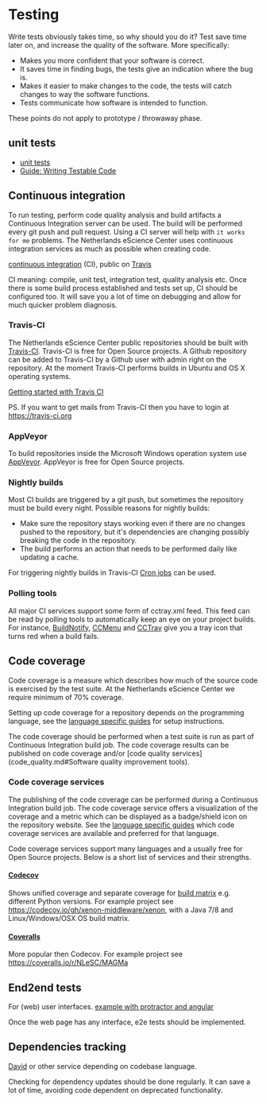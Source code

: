# Testing


Write tests obviously takes time, so why should you do it? Test save time later on, and increase the quality of the software. More specifically: 
* Makes you more confident that your software is correct.
* It saves time in finding bugs, the tests give an indication where the bug is.
* Makes it easier to make changes to the code, the tests will catch changes to way the software functions.
* Tests communicate how software is intended to function.



These points do not apply to prototype / throwaway phase.

## unit tests

* [unit tests](https://en.wikipedia.org/wiki/Unit_testing)
* [Guide: Writing Testable Code](http://misko.hevery.com/code-reviewers-guide/)

## Continuous integration

To run testing, perform code quality analysis and build artifacts a Continuous Integration server can be used. The build will be performed every git push and pull request. Using a CI server will help with `it works for me` problems.
The Netherlands eScience Center uses continuous integration services as much as possible when creating code.

[continuous integration](https://en.wikipedia.org/wiki/Continuous_integration) (CI), public on [Travis](https://travis-ci.org/)

CI meaning: compile, unit test, integration test, quality analysis etc.
Once there is some build process established and tests set up, CI should be configured too.
It will save you a lot of time on debugging and allow for much quicker problem diagnosis.

### Travis-CI

The Netherlands eScience Center public repositories should be built with [Travis-CI](https://travis-ci.org).
Travis-CI is free for Open Source projects.
A Github repository can be added to Travis-CI by a Github user with admin right on the repository.
At the moment Travis-CI performs builds in Ubuntu and OS X operating systems.

[Getting started with Travis CI](http://docs.travis-ci.com/user/getting-started/)

PS. If you want to get mails from Travis-CI then you have to login at https://travis-ci.org

### AppVeyor

To build repositories inside the Microsoft Windows operation system use [AppVeyor](https://www.appveyor.com/).
AppVeyor is free for Open Source projects.

### Nightly builds

Most CI builds are triggered by a git push, but sometimes the repository must be build every night.
Possible reasons for nightly builds:

* Make sure the repository stays working even if there are no changes pushed to the repository, but it's dependencies are changing possibly breaking the code in the repository.
* The build performs an action that needs to be performed daily like updating a cache.

For triggering nightly builds in Travis-CI [Cron jobs](https://docs.travis-ci.com/user/cron-jobs/) can be used.

### Polling tools

All major CI services support some form of cctray.xml feed. This feed can be read by polling tools to automatically keep an eye on your project builds. For instance, [BuildNotify](https://bitbucket.org/Anay/buildnotify/wiki/Home), [CCMenu](http://ccmenu.org/) and [CCTray](http://cruisecontrolnet.org/projects/ccnet/wiki/CCTray_Download_Plugin) give you a tray icon that turns red when a build fails.

## Code coverage

Code coverage is a measure which describes how much of the source code is exercised by the test suite.
At the Netherlands eScience Center we require minimum of 70% coverage.

Setting up code coverage for a repository depends on the programming language, see the [language specific guides](language_guides/languages_overview.md) for setup instructions.

The code coverage should be performed when a test suite is run as part of Continuous Integration build job.
The code coverage results can be published on code coverage and/or [code quality services](code_quality.md#Software quality improvement tools).

### Code coverage services

The publishing of the code coverage can be performed during a Continuous Integration build job.
The code coverage service offers a visualization of the coverage and a metric which can be displayed as a badge/shield icon on the repository website.
See the [language specific guides](language_guides/languages_overview.md) which code coverage services are available and preferred for that language.

Code coverage services support many languages and a usually free for Open Source projects.
Below is a short list of services and their strengths.

#### [Codecov](https://codecov.io)

Shows unified coverage and separate coverage for [build matrix](https://docs.travis-ci.com/user/customizing-the-build/#Build-Matrix) e.g. different Python versions.
For example project see https://codecov.io/gh/xenon-middleware/xenon, with a Java 7/8 and Linux/Windows/OSX OS build matrix.

#### [Coveralls](https://coveralls.io)

More popular then Codecov.
For example project see https://coveralls.io/r/NLeSC/MAGMa

## End2end tests

For (web) user interfaces. [example with protractor and angular](https://angular.github.io/protractor/#/)

Once the web page has any interface, e2e tests should be implemented.

## Dependencies tracking

[David](https://david-dm.org/) or other service depending on codebase language.

Checking for dependency updates should be done regularly. It can save a lot of time,
avoiding code dependent on deprecated functionality.
